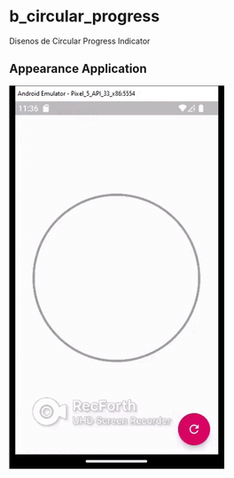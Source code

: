 # b_circular_progress 
<!-- https://en.wikipedia.org/wiki/Markdown -->
<!-- https://docs.github.com/en/repositories/managing-your-repositorys-settings-and-features/customizing-your-repository/about-readmes  -->
Disenos de Circular Progress Indicator
## Appearance Application
 
![Appearance 1](appearance/movie-1.gif)
